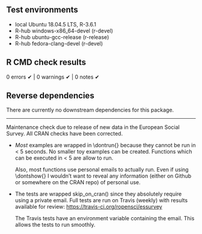 ## Test environments
- local Ubuntu 18.04.5 LTS, R-3.6.1
- R-hub windows-x86_64-devel (r-devel)
- R-hub ubuntu-gcc-release (r-release)
- R-hub fedora-clang-devel (r-devel)

## R CMD check results
0 errors ✔ | 0 warnings ✔ | 0 notes ✔

## Reverse dependencies

There are currently no downstream dependencies for this package.

---

Maintenance check due to release of new data in the European Social Survey. 
All CRAN checks have been corrected.

- *Most* examples are wrapped in \dontrun{} because they cannot be run
  in < 5 seconds. No smaller toy examples can be created. Functions
  which can be executed in < 5 are allow to run.

  Also, most functions use personal emails to actually run. Even if using
  \dontshow{} I wouldn’t want to reveal any information (either on Github or
  somewhere on the CRAN repo) of personal use.

- The tests are wrapped skip_on_cran()
  since they absolutely require using a private email. Full tests
  are run on Travis (weekly) with results available for review:
  https://travis-ci.org/ropensci/essurvey
  
  The Travis tests have an environment variable containing the email. This
  allows the tests to run smoothly.
